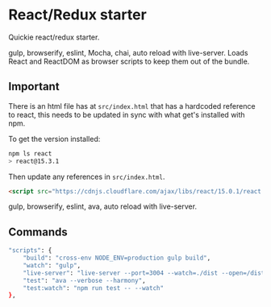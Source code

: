 # React/Redux starter

Quickie react/redux starter.

gulp, browserify, eslint, Mocha, chai, auto reload with live-server.
Loads React and ReactDOM as browser scripts to keep them out of the bundle.

## Important
There is an html file has at `src/index.html` that has a hardcoded reference to react, this needs to be updated in sync with what get's installed with npm.

To get the version installed:

```bash
npm ls react
> react@15.3.1
```
Then update any references in `src/index.html`.

```html
<script src="https://cdnjs.cloudflare.com/ajax/libs/react/15.0.1/react.js"></script>
```
gulp, browserify, eslint, ava, auto reload with live-server.

## Commands

```bash
"scripts": {
    "build": "cross-env NODE_ENV=production gulp build",
    "watch": "gulp",
    "live-server": "live-server --port=3004 --watch=./dist --open=/dist/",
    "test": "ava --verbose --harmony",
    "test:watch": "npm run test -- --watch"
},
```
